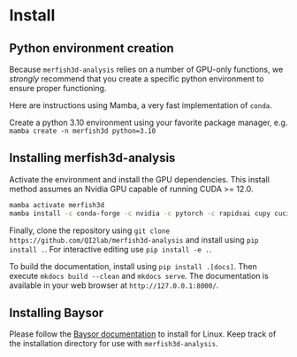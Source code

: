 # Install

## Python environment creation

Because `merfish3d-analysis` relies on a number of GPU-only functions, we *strongly* recommend that you create a specific python environment to ensure proper functioning.

Here are instructions using Mamba, a very fast implementation of `conda`.

Create a python 3.10 environment using your favorite package manager, e.g.
```mamba create -n merfish3d python=3.10```

## Installing merfish3d-analysis

Activate the environment and install the GPU dependencies. This install method assumes an Nvidia GPU capable of running CUDA >= 12.0.

```bash
mamba activate merfish3d
mamba install -c conda-forge -c nvidia -c pytorch -c rapidsai cupy cucim=24.08 pylibraft=24.08 raft-dask=24.08 cudadecon "cuda-version>=12.0,<=12.5" cudnn cutensor nccl onnx onnxruntime pytorch torchvision 'pytorch=*=*cuda*'
```

Finally, clone the repository using ```git clone https://github.com/QI2lab/merfish3d-analysis``` and install using `pip install .`. For interactive editing use `pip install -e .`.

To build the documentation, install using `pip install .[docs]`. Then execute `mkdocs build --clean` and `mkdocs serve`. The documentation is available in your web browser at `http://127.0.0.1:8000/`.

## Installing Baysor

Please follow the [Baysor documentation](https://github.com/kharchenkolab/Baysor?tab=readme-ov-file#installation) to install for Linux. Keep track of the installation directory for use with `merfish3d-analysis`.
